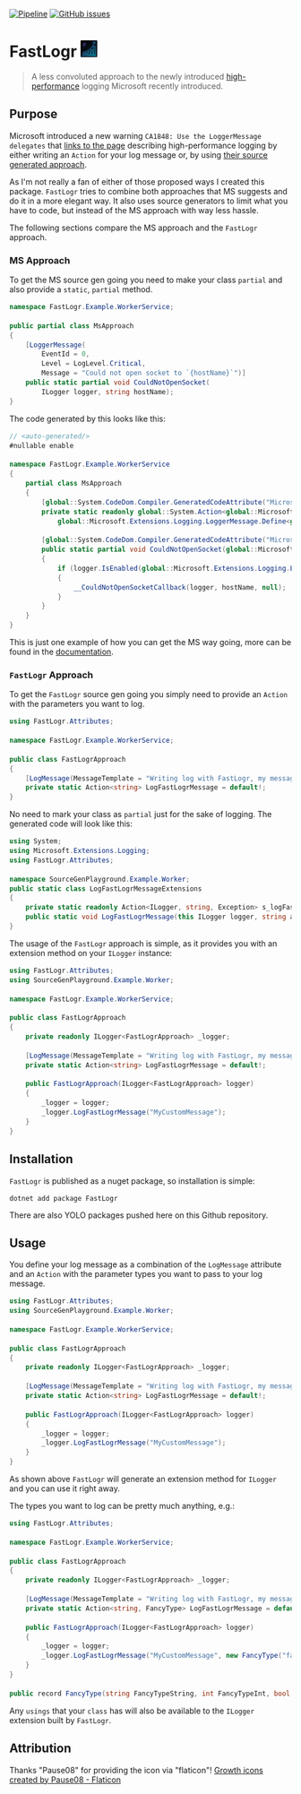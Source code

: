 [![Pipeline](https://github.com/MichaelHochriegl/FastLogr/actions/workflows/ci-cd.yaml/badge.svg)](https://github.com/MichaelHochriegl/FastLogr/actions/workflows/ci-cd.yaml)
[![GitHub issues](https://img.shields.io/github/issues/michaelhochriegl/fastlogr)](https://github.com/MichaelHochriegl/FastLogr/issues)
# FastLogr <img src="https://github.com/MichaelHochriegl/FastLogr/blob/main/FastLogr_noBorder_64x64.png?raw=true" height="30" width="30" >
> A less convoluted approach to the newly 
> introduced [high-performance](https://learn.microsoft.com/en-us/dotnet/core/extensions/high-performance-logging) logging
> Microsoft recently introduced.

## Purpose

Microsoft introduced a new warning `CA1848: Use the LoggerMessage delegates` 
that [links to the page](https://learn.microsoft.com/en-us/dotnet/core/extensions/high-performance-logging) describing 
high-performance logging by either writing an `Action` for your log message or, by using 
[their source generated approach](https://learn.microsoft.com/en-us/dotnet/core/extensions/logger-message-generator).

As I'm not really a fan of either of those proposed ways I created this package.
`FastLogr` tries to combine both approaches that MS suggests and do it in a more elegant way.
It also uses source generators to limit what you have to code, but instead of the MS approach with way less hassle.

The following sections compare the MS approach and the `FastLogr` approach.

### MS Approach

To get the MS source gen going you need to make your class `partial` and also provide a `static`, `partial` method.
```csharp
namespace FastLogr.Example.WorkerService;

public partial class MsApproach
{
    [LoggerMessage(
        EventId = 0,
        Level = LogLevel.Critical,
        Message = "Could not open socket to `{hostName}`")]
    public static partial void CouldNotOpenSocket(
        ILogger logger, string hostName);
}
```

The code generated by this looks like this:
```csharp
// <auto-generated/>
#nullable enable

namespace FastLogr.Example.WorkerService
{
    partial class MsApproach
    {
        [global::System.CodeDom.Compiler.GeneratedCodeAttribute("Microsoft.Extensions.Logging.Generators", "7.0.8.27404")]
        private static readonly global::System.Action<global::Microsoft.Extensions.Logging.ILogger, global::System.String, global::System.Exception?> __CouldNotOpenSocketCallback =
            global::Microsoft.Extensions.Logging.LoggerMessage.Define<global::System.String>(global::Microsoft.Extensions.Logging.LogLevel.Critical, new global::Microsoft.Extensions.Logging.EventId(0, nameof(CouldNotOpenSocket)), "Could not open socket to `{hostName}`", new global::Microsoft.Extensions.Logging.LogDefineOptions() { SkipEnabledCheck = true }); 

        [global::System.CodeDom.Compiler.GeneratedCodeAttribute("Microsoft.Extensions.Logging.Generators", "7.0.8.27404")]
        public static partial void CouldNotOpenSocket(global::Microsoft.Extensions.Logging.ILogger logger, global::System.String hostName)
        {
            if (logger.IsEnabled(global::Microsoft.Extensions.Logging.LogLevel.Critical))
            {
                __CouldNotOpenSocketCallback(logger, hostName, null);
            }
        }
    }
}
```

This is just one example of how you can get the MS way going, more can be found
in the [documentation](https://learn.microsoft.com/en-us/dotnet/core/extensions/logger-message-generator).

### `FastLogr` Approach

To get the `FastLogr` source gen going you simply need to provide an `Action` with the parameters you want to log.
```csharp
using FastLogr.Attributes;

namespace FastLogr.Example.WorkerService;

public class FastLogrApproach
{
    [LogMessage(MessageTemplate = "Writing log with FastLogr, my message was '{message}'", LogLevel = LogLevel.Critical, EventId = 0)]
    private static Action<string> LogFastLogrMessage = default!;
}
```

No need to mark your class as `partial` just for the sake of logging.
The generated code will look like this:
```csharp
using System;
using Microsoft.Extensions.Logging;
using FastLogr.Attributes;

namespace SourceGenPlayground.Example.Worker;
public static class LogFastLogrMessageExtensions
{
    private static readonly Action<ILogger, string, Exception> s_logFastLogrMessage = LoggerMessage.Define<string>(LogLevel.Critical, new EventId(0, ""), "Writing log with FastLogr, my message was '{message}'");
    public static void LogFastLogrMessage(this ILogger logger, string arg1) => s_logFastLogrMessage(logger, arg1, default !);
}
```

The usage of the `FastLogr` approach is simple, as it provides you with an extension method on your `ILogger` instance:
```csharp
using FastLogr.Attributes;
using SourceGenPlayground.Example.Worker;

namespace FastLogr.Example.WorkerService;

public class FastLogrApproach
{
    private readonly ILogger<FastLogrApproach> _logger;

    [LogMessage(MessageTemplate = "Writing log with FastLogr, my message was '{message}'", LogLevel = LogLevel.Critical, EventId = 0)]
    private static Action<string> LogFastLogrMessage = default!;

    public FastLogrApproach(ILogger<FastLogrApproach> logger)
    {
        _logger = logger;
        _logger.LogFastLogrMessage("MyCustomMessage");
    }
}
```

## Installation

`FastLogr` is published as a nuget package, so installation is simple:
```shell
dotnet add package FastLogr
```

There are also YOLO packages pushed here on this Github repository.

## Usage

You define your log message as a combination of the `LogMessage` attribute and an `Action` with the parameter types
you want to pass to your log message.

```csharp
using FastLogr.Attributes;
using SourceGenPlayground.Example.Worker;

namespace FastLogr.Example.WorkerService;

public class FastLogrApproach
{
    private readonly ILogger<FastLogrApproach> _logger;

    [LogMessage(MessageTemplate = "Writing log with FastLogr, my message was '{message}'", LogLevel = LogLevel.Critical, EventId = 0)]
    private static Action<string> LogFastLogrMessage = default!;

    public FastLogrApproach(ILogger<FastLogrApproach> logger)
    {
        _logger = logger;
        _logger.LogFastLogrMessage("MyCustomMessage");
    }
}
```

As shown above `FastLogr` will generate an extension method for `ILogger` and you can use it right away.

The types you want to log can be pretty much anything, e.g.:
```csharp
using FastLogr.Attributes;

namespace FastLogr.Example.WorkerService;

public class FastLogrApproach
{
    private readonly ILogger<FastLogrApproach> _logger;

    [LogMessage(MessageTemplate = "Writing log with FastLogr, my message was '{message}'", LogLevel = LogLevel.Critical, EventId = 0)]
    private static Action<string, FancyType> LogFastLogrMessage = default!;

    public FastLogrApproach(ILogger<FastLogrApproach> logger)
    {
        _logger = logger;
        _logger.LogFastLogrMessage("MyCustomMessage", new FancyType("fany message", 420, true));
    }
}

public record FancyType(string FancyTypeString, int FancyTypeInt, bool FancyTypeBool);
```

Any `usings` that your `class` has will also be available to the `ILogger` extension built by `FastLogr`.

## Attribution
Thanks "Pause08" for providing the icon via "flaticon"! <a href="https://www.flaticon.com/free-icons/growth" title="growth icons">Growth icons created by Pause08 - Flaticon</a>